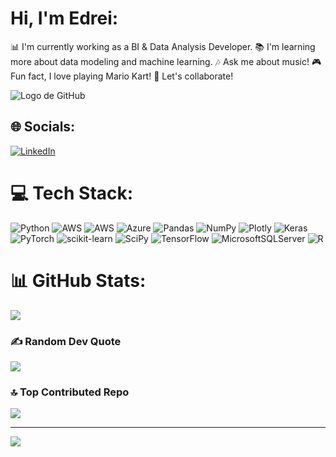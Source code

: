 #  Hi, I'm Edrei:
📊 I'm currently working as a BI & Data Analysis Developer.
📚 I'm learning more about data modeling and machine learning.
🎶 Ask me about music!
🎮 Fun fact, I love playing Mario Kart!
👥 Let's collaborate!

![Logo de GitHub](https://images5.alphacoders.com/497/497046.png)


## 🌐 Socials:
[![LinkedIn](https://img.shields.io/badge/LinkedIn-%230077B5.svg?logo=linkedin&logoColor=white)](https://linkedin.com/in/https://www.linkedin.com/in/edrei-gonzalez-said/) 

# 💻 Tech Stack:
![Python](https://img.shields.io/badge/python-3670A0?style=plastic&logo=python&logoColor=ffdd54) ![AWS](https://img.shields.io/badge/AWS-%23FF9900.svg?style=plastic&logo=amazon-aws&logoColor=white) ![AWS](https://img.shields.io/badge/AWS-%23FF9900.svg?style=plastic&logo=amazon-aws&logoColor=white) ![Azure](https://img.shields.io/badge/azure-%230072C6.svg?style=plastic&logo=azure-devops&logoColor=white) ![Pandas](https://img.shields.io/badge/pandas-%23150458.svg?style=plastic&logo=pandas&logoColor=white) ![NumPy](https://img.shields.io/badge/numpy-%23013243.svg?style=plastic&logo=numpy&logoColor=white) ![Plotly](https://img.shields.io/badge/Plotly-%233F4F75.svg?style=plastic&logo=plotly&logoColor=white) ![Keras](https://img.shields.io/badge/Keras-%23D00000.svg?style=plastic&logo=Keras&logoColor=white) ![PyTorch](https://img.shields.io/badge/PyTorch-%23EE4C2C.svg?style=plastic&logo=PyTorch&logoColor=white) ![scikit-learn](https://img.shields.io/badge/scikit--learn-%23F7931E.svg?style=plastic&logo=scikit-learn&logoColor=white) ![SciPy](https://img.shields.io/badge/SciPy-%230C55A5.svg?style=plastic&logo=scipy&logoColor=%white) ![TensorFlow](https://img.shields.io/badge/TensorFlow-%23FF6F00.svg?style=plastic&logo=TensorFlow&logoColor=white) ![MicrosoftSQLServer](https://img.shields.io/badge/Microsoft%20SQL%20Sever-CC2927?style=plastic&logo=microsoft%20sql%20server&logoColor=white) ![R](https://img.shields.io/badge/r-%23276DC3.svg?style=plastic&logo=r&logoColor=white)
# 📊 GitHub Stats:
![](https://github-readme-stats.vercel.app/api?username=edrei22&theme=radical&hide_border=true&include_all_commits=true&count_private=false)<br/>

### ✍️ Random Dev Quote
![](https://quotes-github-readme.vercel.app/api?type=horizontal&theme=tokyonight)

### 🔝 Top Contributed Repo
![](https://github-contributor-stats.vercel.app/api?username=edrei22&limit=5&theme=monokai&combine_all_yearly_contributions=true)

---
[![](https://visitcount.itsvg.in/api?id=edrei22&icon=6&color=0)](https://visitcount.itsvg.in)

<!-- Proudly created with GPRM ( https://gprm.itsvg.in ) -->
